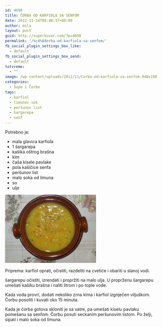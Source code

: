 ```yaml
---
id: 4698
title: ČORBA OD KARFIOLA SA SENFOM
date: 2012-11-14T09:40:37+00:00
author: mila
layout: post
guid: http://superkuvar.com/?p=4698
permalink: '/%c4%8dorba-od-karfiola-sa-senfom/'
fb_social_plugin_settings_box_like:
  - default
fb_social_plugin_settings_box_send:
  - default
totvreme:
  - ""
image: /wp-content/uploads/2012/11/Corba-od-karfiola-sa-senfom-940x198.jpg
categories:
  - Supe i Čorbe
tags:
  - karfiol
  - limunov sok
  - peršunov list
  - šargarepa
  - senf
---
```

Potrebno je:

  * mala glavica karfiola
  * 1 šargarepa
  * kašika oštrog brašna
  * kim
  * čaša kisele pavlake
  * pola kašičice senfa
  * peršunov list
  * malo soka od limuna
  * so
  * ulje

<img class="alignnone size-medium wp-image-4699" title="Corba od karfiola sa senfom" src="/wp-content/uploads/2012/11/Corba-od-karfiola-sa-senfom-300x225.jpg" alt="" width="300" height="225" /> 

Priprema: karfiol oprati, očistiti, razdeliti na cvetiće i obariti u slanoj vodi.

šargarepu očistiti, izrendati i propržiti na malo ulja. U proprženu šargarepu umešati kašiku brašna i naliti litrom i po tople vode.

Kada voda provri, dodati nekoliko zrna kima i karfiol izgnječen viljuškom. Čorbu posoliti i kuvati oko 15 minuta.

Kada je čorba gotova skloniti je sa vatre, pa umešati kiselu pavlaku pomešanu sa senfom. Čorbu posuti seckanim peršunovim listom. Po želji, sipati i malo soka od limuna.